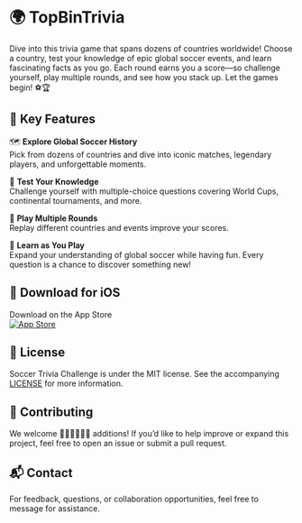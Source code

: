 
# 🌍 TopBinTrivia

Dive into this trivia game that spans dozens of countries worldwide! Choose a country, test your knowledge of epic global soccer events, and learn fascinating facts as you go. Each round earns you a score—so challenge yourself, play multiple rounds, and see how you stack up. Let the games begin! ⚽🏆

## 🚀 Key Features

🗺 **Explore Global Soccer History**  
Pick from dozens of countries and dive into iconic matches, legendary players, and unforgettable moments.

🧠 **Test Your Knowledge**  
Challenge yourself with multiple-choice questions covering World Cups, continental tournaments, and more.

🔄 **Play Multiple Rounds**  
Replay different countries and events improve your scores.

🌟 **Learn as You Play**  
Expand your understanding of global soccer while having fun. Every question is a chance to discover something new!

## 📱 Download for iOS

Download on the App Store  
[![App Store](https://developer.apple.com/assets/elements/badges/download-on-the-app-store.svg)](https://apps.apple.com/us/app/topbin-trivia/id6744351403)

## 📝 License

Soccer Trivia Challenge is under the MIT license. See the accompanying [LICENSE](LICENSE) for more information.

## 🤝 Contributing

We welcome 👩🏾‍💻👨🏾‍💻 additions! If you’d like to help improve or expand this project, feel free to open an issue or submit a pull request.

## 📬 Contact

For feedback, questions, or collaboration opportunities, feel free to message for assistance.
